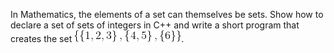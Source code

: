 In Mathematics, the elements of a set can themselves be sets. Show how to declare a set of sets of integers in C++ and write a short program that creates the set ![fig](CodeCogsEqn.gif).
